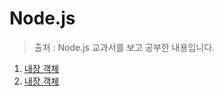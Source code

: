 # Node.js

> 출처 : Node.js 교과서를 보고 공부한 내용입니다.

1. [내장 객체](./내장객체/내장객체.md)
2. [내장 객체](./내장모듈/내장모듈.md)
